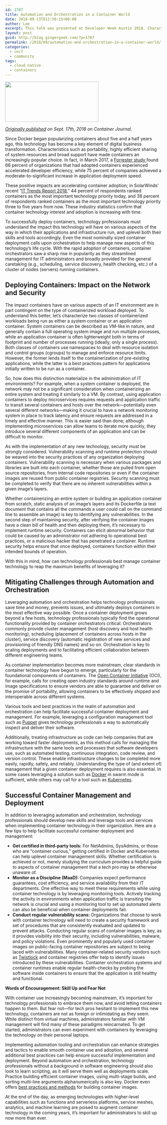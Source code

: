 ```yaml
---
id: 1787
title: Automation and Orchestration in a Container World
date: 2018-09-13T012:50:15+00:00
author: Lee
excerpt: This talk was presented at Developer Week Austin 2018. Characteristics such as portability, highly efficient sharing of system resources and broad support have made containers an increasingly popular choice. Mitigating Challenges through Automation and Orchestration? Read on.
layout: post
guid: http://blog.gingergeek.com/?p=1787
permalink: /2018/09/automation-and-orchestration-in-a-container-world/
categories:
  - cncf
  - community
tags:
  - cloud native
  - containers
---
```


<p><a href="https://blog.gingergeek.com/wp-content/uploads/2018/09/Automation-Orchestration-Container.jpg"><img class="alignright wp-image-2199 size-medium" src="https://blog.gingergeek.com/wp-content/uploads/2018/09/Automation-Orchestration-Container-300x129.jpg" alt="" width="300" height="129" srcset="http://blog.gingergeek.com/wp-content/uploads/2018/09/Automation-Orchestration-Container-300x129.jpg 300w, http://blog.gingergeek.com/wp-content/uploads/2018/09/Automation-Orchestration-Container-768x329.jpg 768w, http://blog.gingergeek.com/wp-content/uploads/2018/09/Automation-Orchestration-Container.jpg 800w" sizes="(max-width: 300px) 100vw, 300px" /></a></p>
<p><em><a href="https://containerjournal.com/2018/09/17/automation-and-orchestration-in-a-container-world/" target="_blank" rel="nofollow noopener">Originally published</a> on Sept. 17th, 2018 on Container Journal.</em></p>
<p>Since Docker began popularizing containers about five and a half years ago, this technology has become a key element of digital business transformation. Characteristics such as portability, highly efficient sharing of system resources and broad support have made containers an increasingly popular choice. In fact, in March 2017, a <u><a href="https://i.dell.com/sites/doccontent/business/solutions/whitepapers/en/Documents/Containers_Real_Adoption_2017_Dell_EMC_Forrester_Paper.pdf">Forrester study </a></u>found 66 percent of organizations that had adopted containers experienced accelerated developer efficiency, while 75 percent of companies achieved a moderate-to-significant increase in application deployment speed.<span id="more-2196"></span></p>
<p>These positive impacts are accelerating container adoption; in SolarWinds’ recent “<u><a href="https://www.solarwinds.com/company/press-releases/2018-q2/solarwinds-study-of-it-professionals-finds-cloud-computing-is-top-transformative-technology-and-main-cause-of-mounting-performance-challenges">IT Trends Report 2018</a></u>,” 44 percent of respondents ranked containers as the most important technology priority today, and 38 percent of respondents ranked containers as the most important technology priority three to five years from now. These industry statistics confirm that container technology interest and adoption is increasing with time.</p>
<p>To successfully deploy containers, technology professionals must understand the impact this technology will have on various aspects of the way in which their applications and infrastructure run, and uplevel both their skills and tools accordingly. Even the most nominally sized container deployment calls upon orchestration to help manage new aspects of this technology’s life cycle. With the rapid adoption of containers, container orchestrators saw a sharp rise in popularity as they streamlined management for IT administrators and broadly provided for the general caretaking (e.g., scheduling, service discovery, health checking, etc.) of a cluster of nodes (servers) running containers.</p>
<h2><strong>Deploying Containers: Impact on the Network and Security</strong></h2>
<p>The impact containers have on various aspects of an IT environment are in part contingent on the type of containerized workload deployed. To understand this better, let’s characterize two classes of containerized workloads being run as either a system container or an application container. System containers can be described as VM-like in nature, and generally contain a full operating system image and run multiple processes, while an application container is often lighterweight both in terms of footprint and number of processes running (ideally, only a single process). Both classes of containers use namespaces to deal with resource isolation and control groups (cgroups) to manage and enforce resource limits. However, the former lends itself to the containerization of pre-existing applications, while the latter is a best practices pattern for applications initially written to be run as a container.</p>
<p>So, how does this distinction materialize in the administration of IT environments? For example, when a system container is deployed, the network may not be a significant consideration when containerizing an entire system and treating it similarly to a VM. By contrast, using application containers to deploy microservices requires requests and application traffic to transit several containers and hosts over the network—potentially even several different networks—making it crucial to have a network monitoring system in place to track latency and ensure requests are addressed in a timely and effective manner. This is easier said than done; although implementing microservices can allow teams to iterate more quickly, they introduce several different components of an application and can be difficult to monitor.</p>
<p>As with the implementation of any new technology, security must be strongly considered. Vulnerability scanning and runtime protection should be weaved into the security practices of any organization deploying containers. Vulnerability scanning is necessary when various packages and libraries are built into each container, whether those are pulled from open source repositories, from internal code repositories or even if the container images are reused from public container registries. Security scanning must be completed to verify that there are no inherent vulnerabilities within a given image’s layers.</p>
<p>Whether containerizing an entire system or building an application container from scratch, static analysis of an image’s layers and its Dockerfile (a text document that contains all the commands a user could call on the command line to assemble an image) is key to identifying any vulnerabilities. In the second step of maintaining security, after verifying the container images have a clean bill of health and then deploying them, it’s necessary to implement runtime security. Containers can elicit abnormal behavior that could be caused by an administrator not adhering to operational best practices, or a malicious hacker that has penetrated a container. Runtime security helps ensure that once deployed, containers function within their intended bounds of operation.</p>
<p>With this in mind, how can technology professionals best manage container technology to reap the maximum benefits of leveraging it?</p>
<h2><strong>Mitigating Challenges through Automation and Orchestration</strong></h2>
<p>Leveraging automation and orchestration helps technology professionals save time and money, prevents issues, and ultimately deploys containers in the most effective way possible. Once a container deployment grows beyond a few hosts, technology professionals typically find the operational functionality provided by container orchestrators critical. Orchestrators commonly provide cluster management (host discovery and host health monitoring), scheduling (placement of containers across hosts in the cluster), service discovery (automatic registration of new services and provisioning of friendly DNS names) and so on. Orchestration is key to scaling deployments and to facilitating efficient collaboration between different engineering teams.</p>
<p>As container implementation becomes more mainstream, clear standards in container technology have begun to emerge, particularly for the foundational components of containers. The <u><a href="https://www.opencontainers.org/">Open Container Initiative</a></u> (OCI), for example, calls for creating open industry standards around runtime and image specifications to ensure vendors are able to guarantee and deliver on the promise of portability, allowing containers to be effectively shipped and interoperable across different systems.</p>
<p>Various tools and best practices in the realm of automation and orchestration can help facilitate successful container deployment and management. For example, leveraging a configuration management tool such as <u><a href="https://puppet.com/">Puppet</a></u> gives technology professionals a way to automatically inspect and deliver their software.</p>
<p>Additionally, treating infrastructure as code can help companies that are working toward faster deployments, as this method calls for managing the infrastructure with the same tools and processes that software developers use, such as automated testing, continuous integration, code review, and version control. These enable infrastructure changes to be completed more easily, rapidly, safely, and reliably. Understanding the type of (and extent of) management that a given container deployment requires is also essential. In some cases leveraging a solution such as <u><a href="https://www.docker.com/">Docker</a></u> in swarm mode is sufficient, while others may call for a tool such as <u><a href="https://kubernetes.io/">Kubernetes</a></u>.</p>
<h2><strong>Successful Container Management and Deployment</strong></h2>
<p>In addition to leveraging automation and orchestration, technology professionals should develop new skills and leverage tools and services when implementing container technology in their organization. Here are a few tips to help facilitate successful container deployment and management:</p>
<ul>
<li><strong>Get certified in third-party tools:</strong> For NetAdmins, SysAdmins, or those who are “container curious,” getting certified in Docker and Kubernetes can help uplevel container management skills. Whether certification is achieved or not, merely studying the curriculum provides a helpful guide to aspects of container management that a tech pro may be otherwise unaware of.</li>
<li><strong>Monitor as a Discipline (MaaD): </strong>Companies expect performance guarantees, cost efficiency, and service availability from their IT departments. One effective way to meet these requirements while using container technology is by leveraging monitoring tools. Actively tracking the activity in environments when application traffic is transiting the network is crucial and using a monitoring tool to set up automated alerts can also be beneficial when container deployments fail.</li>
<li><strong>Conduct regular vulnerability scan</strong><strong>s: </strong>Organizations that choose to work with container technology will need to create a security framework and set of procedures that are consistently evaluated and updated to prevent attacks. Conducting regular scans of container images is key, as it provides visibility into their security, including vulnerabilities, malware, and policy violations. Even prominently and popularly used container images on public-facing container repositories are subject to being laced with vulnerabilities. Many container-related security vendors such as <u><a href="https://www.twistlock.com/">Twistlock</a></u> and container registries offer help to identify issues introduced by these vulnerabilities. Container orchestration systems and container runtimes enable regular health-checks by probing the software inside containers to ensure that the application is still healthy and functional.</li>
</ul>
<p><strong>Words of Encouragement: Skill Up and Fear Not</strong></p>
<p>With container use increasingly becoming mainstream, it’s important for technology professionals to embrace them now, and avoid letting containers happen to them. But fear not—for tech pros hesitant to implement this new technology, containers are not as foreign or intimidating as they seem. While distinct from virtual machines, administrators familiar with VM management will find many of these paradigms reincarnated. To get started, administrators can even experiment with containers by leveraging the technology on their personal laptops.</p>
<p>Implementing automation tooling and orchestration can enhance strategies and tactics to enable smooth container use and adoption, and several additional best practices can help ensure successful implementation and deployment. Beyond automation and orchestration, technology professionals without a background in software engineering should also look to learn scripting, as it will serve them well as deployments scale. Practice building efficient container images, using multi-stage builds, and sorting multi-line arguments alphanumerically is also key. Docker even offers <u><a href="https://docs.docker.com/develop/develop-images/dockerfile_best-practices/">best practices and methods</a></u> for building container images.</p>
<p>At the end of the day, as emerging technologies with higher-level capabilities such as functions and serverless platforms, service meshes, analytics, and machine learning are poised to augment container technology in the coming years, it’s important for administrators to skill up now more than ever.</p>
